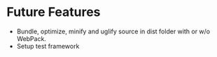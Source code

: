 # Future Features
- Bundle, optimize, minify and uglify source in dist folder with or w/o WebPack.
- Setup test framework
